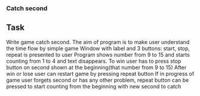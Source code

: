 ### Catch second

## Task
Write game catch second. The aim of program is to make user understand the time flow by simple game
Window with label and 3 buttons: start, stop, repeat is presented to user
Program shows number from 9 to 15 and starts counting from 1 to 4 and text disappears.
To win user has to press stop button on second shown at the beginning(that number from 9 to 15)
After win or lose user can restart game by pressing repeat button
If in progress of game user forgets second or has any other problem, repeat button can be pressed to start counting from the beginning with new second to catch